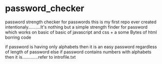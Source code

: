 # password_checker
password strength checker for passwords
this is my first repo ever created intentionaly..........It's nothing but a simple strength finder for password which 
works on basic of basic of javascript and css + a some Bytes of html borring code 

if password is having only alphabets then it is an easy password regardless of length of password
else if password contains numbers with alphabets then it is.............refer to introfile.txt
